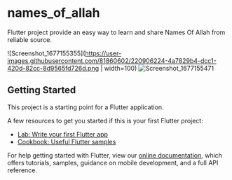 # names_of_allah

Flutter project provide an easy way to learn and share Names Of Allah from reliable source.

![Screenshot_1677155355](https://user-images.githubusercontent.com/81860602/220906224-4a7829b4-dcc1-420d-82cc-8d9565fd726d.png | width=100)
![Screenshot_1677155471](https://user-images.githubusercontent.com/81860602/220906333-4e8fca9b-8003-4789-ac7e-c10b05a6625c.png)



## Getting Started

This project is a starting point for a Flutter application.

A few resources to get you started if this is your first Flutter project:

- [Lab: Write your first Flutter app](https://flutter.dev/docs/get-started/codelab)
- [Cookbook: Useful Flutter samples](https://flutter.dev/docs/cookbook)

For help getting started with Flutter, view our
[online documentation](https://flutter.dev/docs), which offers tutorials,
samples, guidance on mobile development, and a full API reference.
